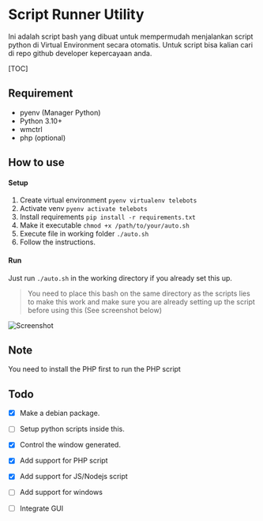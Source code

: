 # Script Runner Utility

Ini adalah script bash yang dibuat untuk mempermudah menjalankan script python di Virtual Environment secara otomatis. Untuk script bisa kalian cari di repo github developer kepercayaan anda.

[TOC]



## Requirement

- pyenv (Manager Python)
- Python 3.10+
- wmctrl
- php (optional)

## How to use

#### Setup

1. Create virtual environment `pyenv virtualenv telebots`
2. Activate venv `pyenv activate telebots`
3. Install requirements `pip install -r requirements.txt`
4. Make it executable `chmod +x /path/to/your/auto.sh`
5. Execute file in working folder `./auto.sh`
6. Follow the instructions.

#### Run

Just run `./auto.sh` in the working directory if you already set this up.

> You need to place this bash on the same directory as the scripts lies to make this work and make sure you are already setting up the script before using this (See screenshot below)

![Screenshot](https://i.ibb.co.com/GF7BDQt/Screenshot-2024-07-05-22-27-11.png)

## Note
You need to install the PHP first to run the PHP script

## Todo

- [x] Make a debian package.
- [ ] Setup python scripts inside this.
- [x] Control the window generated.
- [x] Add support for PHP script
- [x] Add support for JS/Nodejs script
- [ ] Add support for windows
- [ ] Integrate GUI



